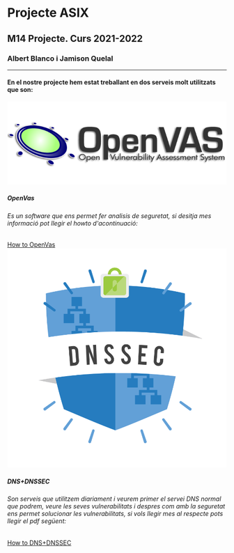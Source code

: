 # Projecte ASIX
## M14 Projecte. Curs 2021-2022
### Albert Blanco i Jamison Quelal
---
#### En el nostre projecte hem estat treballant en dos serveis molt utilitzats que son:
![](Imatges/openvas.png)
##### OpenVas
###### Es un software que ens permet fer analisis de seguretat, si desitja mes informació pot llegir el howto d'acontinuació:
[How to OpenVas](https://github.com/isx24432143/Projecte-ASIX/blob/master/HowToOpenVas.pdf)
![](Imatges/dnssec.png)

##### DNS+DNSSEC
###### Son serveis que utilitzem diariament i veurem primer el servei DNS normal que podrem, veure les seves vulnerabilitats i despres com amb la seguretat ens permet solucionar les vulnerabilitats, si vols llegir mes al respecte pots llegir el pdf següent:
[How to DNS+DNSSEC](https://github.com/isx24432143/Projecte-ASIX/blob/master/howto_dns_dnssec.md)

